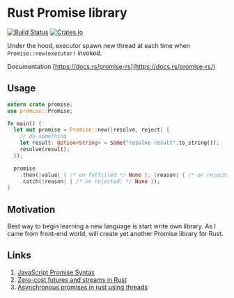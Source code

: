 Rust Promise library
==========================================================

[![Build Status](https://travis-ci.org/stan-kondrat/promise-rs.svg)](https://travis-ci.org/stan-kondrat/promise-rs)
[![Crates.io](https://img.shields.io/crates/v/promise-rs.svg)](https://crates.io/crates/promise-rs)


Under the hood, executor spawn new thread at each time when `Promise::new(executor)` invoked.

Documentation [https://docs.rs/promise-rs](https://docs.rs/promise-rs/)


## Usage

```rust
extern crate promise;
use promise::Promise;

fn main() {
  let mut promise = Promise::new(|resolve, reject| {
    // do something
    let result: Option<String> = Some("resolve result".to_string());
    resolve(result);
  });

  promise
    .then(|value| { /* on fulfilled */ None }, |reason| { /* on rejected */ None })
    .catch(|reason| { /* on rejected: */ None });
}
```

## Motivation

Best way to begin learning a new language is start write own library. As I came from front-end world, will create yet another Promise library for Rust.


## Links

1. [JavaScript Promise Syntax](https://developer.mozilla.org/en-US/docs/Web/JavaScript/Reference/Global_Objects/Promise)
2. [Zero-cost futures and streams in Rust](https://github.com/alexcrichton/futures-rs)
3. [Asynchronous promises in rust using threads](https://github.com/bcndanos/asynchronous)
